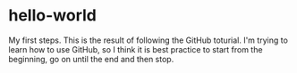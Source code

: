 # hello-world
My first steps.
This is the result of following the GitHub toturial. I'm trying to learn how to use GitHub, so I think it is best practice to start from the beginning, go on until the end and then stop.
